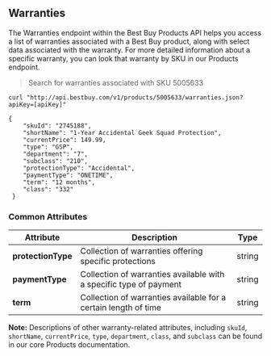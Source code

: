 ## Warranties

The Warranties endpoint within the Best Buy Products API helps you access a list of warranties associated with a Best Buy product, along with select data associated with the warranty. For more detailed information about a specific warranty, you can look that warranty by SKU in our Products endpoint.

> Search for warranties associated with SKU 5005633

```shell
curl "http://api.bestbuy.com/v1/products/5005633/warranties.json?apiKey=[apiKey]"
```

```json-doc
{
	"skuId": "2745188",
	"shortName": "1-Year Accidental Geek Squad Protection",
	"currentPrice": 149.99,
	"type": "GSP",
	"department": "7",
	"subclass": "210",
	"protectionType": "Accidental",
	"paymentType": "ONETIME",
	"term": "12 months",
	"class": "332"
 }
```

### Common Attributes

Attribute | Description | Type
--------- | ----------- | ----
**protectionType** | Collection of warranties offering specific protections | string
**paymentType** | Collection of warranties available with a specific type of payment | string
**term** | Collection of warranties available for a certain length of time | string

**Note:** Descriptions of other warranty-related attributes, including `skuId`, `shortName`, `currentPrice`, `type`, `department`, `class`, and `subclass` can be found in our core Products documentation.